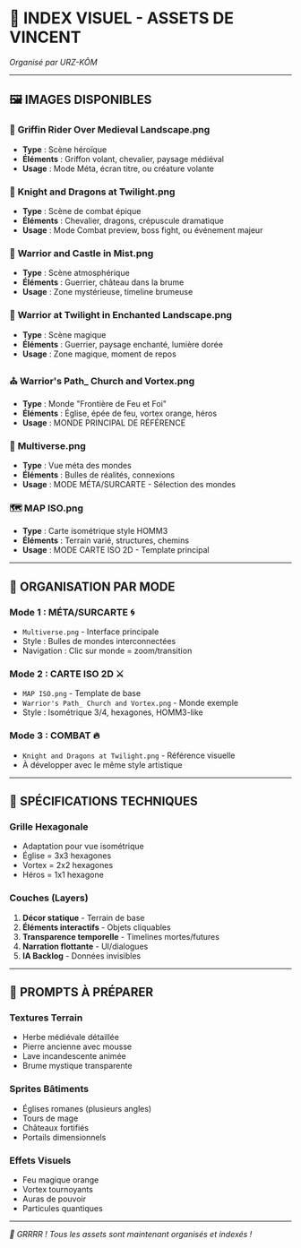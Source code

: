 # 🎨 INDEX VISUEL - ASSETS DE VINCENT
*Organisé par URZ-KÔM*

---

## 🖼️ **IMAGES DISPONIBLES**

### 🦅 **Griffin Rider Over Medieval Landscape.png**
- **Type** : Scène héroïque
- **Éléments** : Griffon volant, chevalier, paysage médiéval
- **Usage** : Mode Méta, écran titre, ou créature volante

### 🐉 **Knight and Dragons at Twilight.png**
- **Type** : Scène de combat épique
- **Éléments** : Chevalier, dragons, crépuscule dramatique
- **Usage** : Mode Combat preview, boss fight, ou événement majeur

### 🏰 **Warrior and Castle in Mist.png**
- **Type** : Scène atmosphérique
- **Éléments** : Guerrier, château dans la brume
- **Usage** : Zone mystérieuse, timeline brumeuse

### 🌅 **Warrior at Twilight in Enchanted Landscape.png**
- **Type** : Scène magique
- **Éléments** : Guerrier, paysage enchanté, lumière dorée
- **Usage** : Zone magique, moment de repos

### ⛪ **Warrior's Path_ Church and Vortex.png**
- **Type** : Monde "Frontière de Feu et Foi"
- **Éléments** : Église, épée de feu, vortex orange, héros
- **Usage** : MONDE PRINCIPAL DE RÉFÉRENCE

### 🌌 **Multiverse.png**
- **Type** : Vue méta des mondes
- **Éléments** : Bulles de réalités, connexions
- **Usage** : MODE MÉTA/SURCARTE - Sélection des mondes

### 🗺️ **MAP ISO.png**
- **Type** : Carte isométrique style HOMM3
- **Éléments** : Terrain varié, structures, chemins
- **Usage** : MODE CARTE ISO 2D - Template principal

---

## 🎯 **ORGANISATION PAR MODE**

### **Mode 1 : MÉTA/SURCARTE** 🌀
- `Multiverse.png` - Interface principale
- Style : Bulles de mondes interconnectées
- Navigation : Clic sur monde = zoom/transition

### **Mode 2 : CARTE ISO 2D** ⚔️
- `MAP ISO.png` - Template de base
- `Warrior's Path_ Church and Vortex.png` - Monde exemple
- Style : Isométrique 3/4, hexagones, HOMM3-like

### **Mode 3 : COMBAT** 🔥
- `Knight and Dragons at Twilight.png` - Référence visuelle
- À développer avec le même style artistique

---

## 📐 **SPÉCIFICATIONS TECHNIQUES**

### **Grille Hexagonale**
- Adaptation pour vue isométrique
- Église = 3x3 hexagones
- Vortex = 2x2 hexagones
- Héros = 1x1 hexagone

### **Couches (Layers)**
1. **Décor statique** - Terrain de base
2. **Éléments interactifs** - Objets cliquables
3. **Transparence temporelle** - Timelines mortes/futures
4. **Narration flottante** - UI/dialogues
5. **IA Backlog** - Données invisibles

---

## 🎨 **PROMPTS À PRÉPARER**

### **Textures Terrain**
- Herbe médiévale détaillée
- Pierre ancienne avec mousse
- Lave incandescente animée
- Brume mystique transparente

### **Sprites Bâtiments**
- Églises romanes (plusieurs angles)
- Tours de mage
- Châteaux fortifiés
- Portails dimensionnels

### **Effets Visuels**
- Feu magique orange
- Vortex tournoyants
- Auras de pouvoir
- Particules quantiques

---

*🐻 GRRRR ! Tous les assets sont maintenant organisés et indexés !*